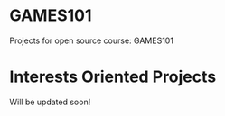 # GAMES101

Projects for open source course: GAMES101

# Interests Oriented Projects

Will be updated soon!
